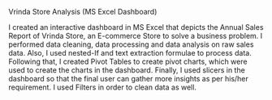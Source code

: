 Vrinda Store Analysis (MS Excel Dashboard)

I created an interactive dashboard in MS Excel that depicts the Annual Sales Report of Vrinda Store, an E-commerce Store to solve a business problem. I performed data cleaning, data processing and data analysis on raw sales data.
Also, I used nested-If and text extraction formulae to process data. Following that, I created Pivot Tables to create pivot charts, which were used to create the charts in the dashboard.
Finally, I used slicers in the dashboard so that the final user can gather more insights as per his/her requirement. I used Filters in order to clean data as well.
